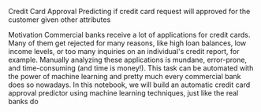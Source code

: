 Credit Card Approval
Predicting if credit card request will approved for the customer given other attributes

Motivation
Commercial banks receive a lot of applications for credit cards. Many of them get rejected for many reasons, like high loan balances, low income levels, or too many inquiries on an individual's credit report, for example. Manually analyzing these applications is mundane, error-prone, and time-consuming (and time is money!). This task can be automated with the power of machine learning and pretty much every commercial bank does so nowadays. In this notebook, we will build an automatic credit card approval predictor using machine learning techniques, just like the real banks do


